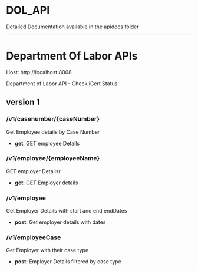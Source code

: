 # DOL_API
Detailed Documentation available in the apidocs folder

---

# Department Of Labor APIs
Host: http://localhost:8008

Department of Labor API - Check iCert Status

## version 1

### /v1/casenumber/{caseNumber}
Get Employee details by Case Number

* **get**: GET employee Details

### /v1/employee/{employeeName}
GET employer Detailsr

* **get**: GET Employer details

### /v1/employee
Get Employer Details with start and end endDates

* **post**: Get employer details with dates

### /v1/employeeCase
Get Employer with their case type

* **post**: Employer Details filtered by case type

